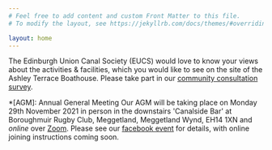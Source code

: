 ```yaml
---
# Feel free to add content and custom Front Matter to this file.
# To modify the layout, see https://jekyllrb.com/docs/themes/#overriding-theme-defaults

layout: home
---
```


The Edinburgh Union Canal Society (EUCS) would love to know your views about the activities & facilities, which you would like to see on the site of the Ashley Terrace Boathouse.  Please take part in our [community consultation survey](https://www.surveymonkey.co.uk/r/F3YXRCJ).

*[AGM]: Annual General Meeting
Our AGM will be taking place on Monday 29th November 2021 in person in the downstairs 'Canalside Bar' at Boroughmuir Rugby Club, Meggetland, Meggetland Wynd, EH14 1XN and *online* over [Zoom](https://zoom.us).  Please see our [facebook event](https://fb.me/e/1V3vUrlNQ) for details, with online joining instructions coming soon.
